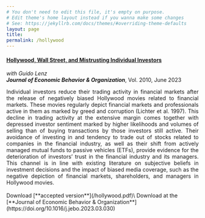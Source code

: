 ```yaml
---
# You don't need to edit this file, it's empty on purpose.
# Edit theme's home layout instead if you wanna make some changes
# See: https://jekyllrb.com/docs/themes/#overriding-theme-defaults
layout: page
title: 
permalink: /hollywood
---
```


#### [**Hollywood, Wall Street, and Mistrusting Individual Investors**](/hollywood.pdf)
*with Guido Lenz*
<br>
***Journal of Economic Behavior & Organization***,  Vol. 2010, June 2023
<div style="text-align: justify">
Individual investors reduce their trading activity in financial markets after the release of negatively biased Hollywood movies related to financial markets. These movies regularly depict financial markets and professionals active in them as marked by greed and corruption (Lichter et al. 1997). This decline in trading activity at the extensive margin comes together with depressed investor sentiment marked by higher likelihoods and volumes of selling than of buying transactions by those investors still active. Their avoidance of investing in and tendency to trade out of stocks related to companies in the financial industry, as well as their shift from actively managed mutual funds to passive vehicles (ETFs), provide evidence for the deterioration of investors’ trust in the financial industry and its managers. This channel is in line with existing literature on subjective beliefs in investment decisions and the impact of biased media coverage, such as the negative depiction of financial markets, shareholders, and managers in Hollywood movies.
</div>
<br>
Download [**accepted version**](/hollywood.pdf)\
Download at the [**Journal of Economic Behavior & Organization**](https://doi.org/10.1016/j.jebo.2023.03.030)



